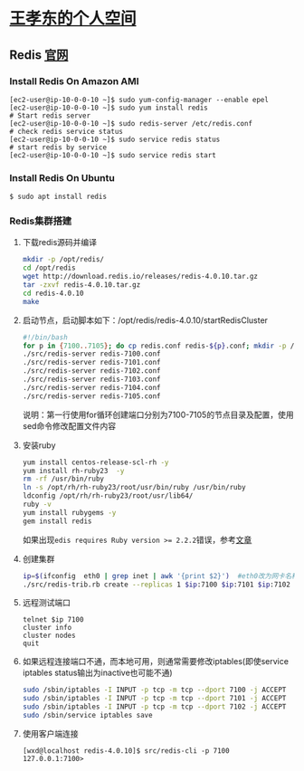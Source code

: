 # [王孝东的个人空间](https://scm-git.github.io/)
## Redis [官网](http://redis.io)

### Install Redis On Amazon AMI
```
[ec2-user@ip-10-0-0-10 ~]$ sudo yum-config-manager --enable epel
[ec2-user@ip-10-0-0-10 ~]$ sudo yum install redis
# Start redis server
[ec2-user@ip-10-0-0-10 ~]$ sudo redis-server /etc/redis.conf
# check redis service status
[ec2-user@ip-10-0-0-10 ~]$ sudo service redis status
# start redis by service
[ec2-user@ip-10-0-0-10 ~]$ sudo service redis start
```

### Install Redis On Ubuntu
```
$ sudo apt install redis
```

### Redis集群搭建
1. 下载redis源码并编译
   ```bash
   mkdir -p /opt/redis/
   cd /opt/redis
   wget http://download.redis.io/releases/redis-4.0.10.tar.gz
   tar -zxvf redis-4.0.10.tar.gz
   cd redis-4.0.10
   make
   ```

2. 启动节点，启动脚本如下：/opt/redis/redis-4.0.10/startRedisCluster
   ```bash
   #!/bin/bash
   for p in {7100..7105}; do cp redis.conf redis-${p}.conf; mkdir -p /home/redis/data/$p; sed -i -e "s/port 6379/port $p/;s/protected-mode yes/protected-mode no/;s/daemonize no/daemonize yes/;s/bind 127.0.0.1/bind 0.0.0.0/;s/dir ./dir \\/home\\/redis\\/data\\/$p/;s/pidfile \\/var\\/run\\/redis_6379.pid/pidfile \\/var\\/run\\/redis_$p.pid/;s/# cluster-enabled yes/cluster-enabled yes/;s/# cluster-config-file nodes-6379.conf/cluster-config-file nodes-$p.conf/;s/# cluster-node-timeout 15000/cluster-node-timeout 15000/;s/appendonly no/appendonly yes/" redis-${p}.conf;  done
   ./src/redis-server redis-7100.conf
   ./src/redis-server redis-7101.conf
   ./src/redis-server redis-7102.conf
   ./src/redis-server redis-7103.conf
   ./src/redis-server redis-7104.conf
   ./src/redis-server redis-7105.conf
   ```

   说明：第一行使用for循环创建端口分别为7100-7105的节点目录及配置，使用sed命令修改配置文件内容

3. 安装ruby
   ```bash
   yum install centos-release-scl-rh -y
   yum install rh-ruby23  -y
   rm -rf /usr/bin/ruby
   ln -s /opt/rh/rh-ruby23/root/usr/bin/ruby /usr/bin/ruby
   ldconfig /opt/rh/rh-ruby23/root/usr/lib64/
   ruby -v
   yum install rubygems -y
   gem install redis
   ```
    如果出现`edis requires Ruby version >= 2.2.2`错误，参考[文章](https://blog.csdn.net/FengYe_YuLu/article/details/77628094)

4. 创建集群
   ```bash
   ip=$(ifconfig  eth0 | grep inet | awk '{print $2}')  #eth0改为网卡名称，如某些虚拟机内的CentOS系统默认是ens33,用ifconfig名称查看即可
   ./src/redis-trib.rb create --replicas 1 $ip:7100 $ip:7101 $ip:7102 $ip:7103 $ip:7104 $ip:7105   #遇到提示输入yes即可
   ```

5. 远程测试端口
   ```
   telnet $ip 7100
   cluster info
   cluster nodes
   quit
   ```

6. 如果远程连接端口不通，而本地可用，则通常需要修改iptables(即使service iptables status输出为inactive也可能不通)
   ```bash
   sudo /sbin/iptables -I INPUT -p tcp -m tcp --dport 7100 -j ACCEPT
   sudo /sbin/iptables -I INPUT -p tcp -m tcp --dport 7101 -j ACCEPT
   sudo /sbin/iptables -I INPUT -p tcp -m tcp --dport 7102 -j ACCEPT
   sudo /sbin/service iptables save
   ```

7. 使用客户端连接
   ```
   [wxd@localhost redis-4.0.10]$ src/redis-cli -p 7100
   127.0.0.1:7100>
   ```
